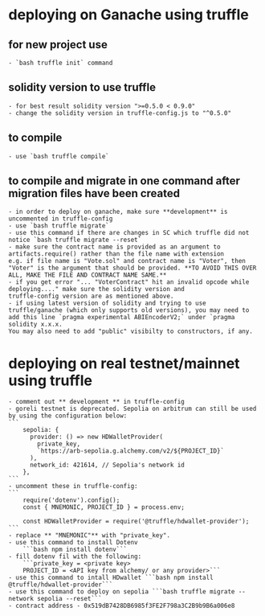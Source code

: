 # deploying on Ganache using truffle

## for new project use
    - `bash truffle init` command

## solidity version to use truffle
    - for best result solidity version ">=0.5.0 < 0.9.0"
    - change the solidity version in truffle-config.js to "^0.5.0"

## to compile
    - use `bash truffle compile`

## to compile and migrate in one command after migration files have been created
    - in order to deploy on ganache, make sure **development** is uncommented in truffle-config
    - use `bash truffle migrate`
    - use this command if there are changes in SC which truffle did not notice `bash truffle migrate --reset`
    - make sure the contract name is provided as an argument to artifacts.require() rather than the file name with extension 
    e.g. if file name is "Vote.sol" and contract name is "Voter", then "Voter" is the argument that should be provided. **TO AVOID THIS OVER ALL, MAKE THE FILE AND CONTRACT NAME SAME.**
    - if you get error "... "VoterContract" hit an invalid opcode while deploying...." make sure the solidity version and 
    truffle-config version are as mentioned above.
    - if using latest version of solidity and trying to use truffle/ganache (which only supports old versions), you may need to add this line `pragma experimental ABIEncoderV2;` under `pragma solidity x.x.x.
    You may also need to add "public" visibilty to constructors, if any.

# deploying on real testnet/mainnet using truffle

    - comment out ** development ** in truffle-config
    - goreli testnet is deprecated. Sepolia on arbitrum can still be used by using the configuration below:
    ```
        sepolia: {
          provider: () => new HDWalletProvider(
            private_key, 
            `https://arb-sepolia.g.alchemy.com/v2/${PROJECT_ID}`
          ),
          network_id: 421614, // Sepolia's network id
        },
    ```
    - uncomment these in truffle-config:
    ```
        require('dotenv').config();
        const { MNEMONIC, PROJECT_ID } = process.env;

        const HDWalletProvider = require('@truffle/hdwallet-provider');
    ```
    - replace ** "MNEMONIC"** with "private_key". 
    - use this command to install Dotenv 
        ```bash npm install dotenv```
    - fill dotenv fil with the following:
        ```private_key = <private key>
        PROJECT_ID = <API key from alchemy/ or any provider>```
    - use this command to intall HDwallet ```bash npm install @truffle/hdwallet-provider```
    - use this command to deploy on sepolia ```bash truffle migrate --network sepolia --reset```
    - contract address - 0x519dB7428DB6985f3FE2F798a3C2B9b9B6a006e8